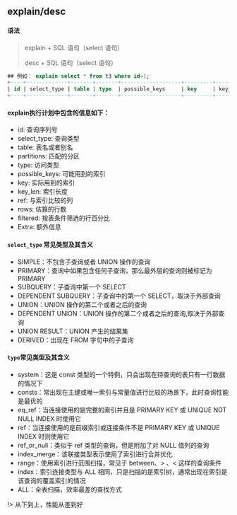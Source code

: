 ## explain/desc

#### 语法

> explain + SQL 语句（select 语句）
>
> desc + SQL 语句（select 语句）
> 
>> 


```sql
## 例如： explain select * from t3 where id=1;
+----+-------------+-------+-------+-------------------+---------+---------+-------+------+-------+
| id | select_type | table | type  | possible_keys     | key     | key_len | ref   | rows | Extra |
+----+-------------+-------+-------+-------------------+---------+---------+-------+------+-------+
```

#### explain执行计划中包含的信息如下：
- id:  查询序列号
- select_type: 查询类型
- table: 表名或者别名
- partitions: 匹配的分区
- type: 访问类型
- possible_keys: 可能用到的索引
- key: 实际用到的索引
- key_len: 索引长度
- ref: 与索引比较的列
- rows: 估算的行数
- filtered: 按表条件筛选的行百分比
- Extra: 额外信息

#### `select_type` 常见类型及其含义
- SIMPLE：不包含子查询或者 UNION 操作的查询
- PRIMARY：查询中如果包含任何子查询，那么最外层的查询则被标记为 PRIMARY
- SUBQUERY：子查询中第一个 SELECT
- DEPENDENT SUBQUERY：子查询中的第一个 SELECT，取决于外部查询
- UNION：UNION 操作的第二个或者之后的查询
- DEPENDENT UNION：UNION 操作的第二个或者之后的查询,取决于外部查询
- UNION RESULT：UNION 产生的结果集
- DERIVED：出现在 FROM 字句中的子查询

#### `type`常见类型及其含义
- system：这是 const 类型的一个特例，只会出现在待查询的表只有一行数据的情况下
- consts：常出现在主键或唯一索引与常量值进行比较的场景下，此时查询性能是最优的
- eq_ref：当连接使用的是完整的索引并且是 PRIMARY KEY 或 UNIQUE NOT NULL INDEX 时使用它
- ref：当连接使用的是前缀索引或连接条件不是 PRIMARY KEY 或 UNIQUE INDEX 时则使用它
- ref_or_null：类似于 ref 类型的查询，但是附加了对 NULL 值列的查询
- index_merge：该联接类型表示使用了索引进行合并优化
- range：使用索引进行范围扫描，常见于 between、> 、< 这样的查询条件
- index：索引连接类型与 ALL 相同，只是扫描的是索引树，通常出现在索引是该查询的覆盖索引的情况
- ALL：全表扫描，效率最差的查找方式

!> 从下到上，性能从差到好
